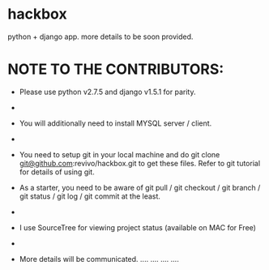 hackbox
=======

python + django app. more details to be soon provided.

NOTE TO THE CONTRIBUTORS:
=========================

* Please use python v2.7.5 and django v1.5.1 for parity.
* 
* You will additionally need to install MYSQL server / client.
* 
* You need to setup git in your local machine and do git clone git@github.com:revivo/hackbox.git to get these files.
  Refer to git tutorial for details of using git.

* As a starter, you need to be aware of git pull / git checkout / git branch / git status / git log / git commit at the least.
* 
* I use SourceTree for viewing project status (available on MAC for Free)
* 
* More details will be communicated.
....
....
....
....
